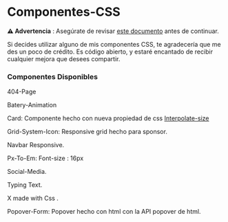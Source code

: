 

# Componentes-CSS 



**⚠️ Advertencia** : Asegúrate de revisar [este documento](https://static.wikia.nocookie.net/featteca/images/e/ef/Goku_Base_Manga.png/revision/latest/scale-to-width-down/1200?cb=20230505203723&path-prefix=es) antes de continuar.




 Si decides utilizar alguno de mis componentes CSS, te agradecería que me des un poco de crédito. Es código abierto, y estaré encantado de recibir cualquier mejora que desees compartir.

### Componentes Disponibles

404-Page

Batery-Animation

Card: Componente hecho con nueva propiedad de css [Interpolate-size](https://developer.mozilla.org/en-US/docs/Web/CSS/interpolate-size)

Grid-System-Icon: Responsive grid hecho para sponsor. 

Navbar Responsive.

Px-To-Em: Font-size : 16px

Social-Media.

Typing Text.

X made with Css .

Popover-Form: Popover hecho con html con la API popover de html.
